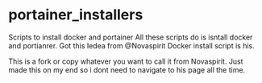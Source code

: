 # portainer_installers
Scripts to install docker and portainer
All these scripts do is isntall docker and portianrer. Got this Iedea from @Novaspirit
Docker install script is his. 

This is a fork or copy whatever you want to call it from Novaspirit. Just made this on my end so i dont need to navigate to his page all the time. 
